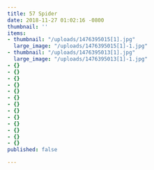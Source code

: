 ```yaml
---
title: 57 Spider
date: 2018-11-27 01:02:16 -0800
thumbnail: ''
items:
- thumbnail: "/uploads/1476395015[1].jpg"
  large_image: "/uploads/1476395015[1]-1.jpg"
- thumbnail: "/uploads/1476395013[1].jpg"
  large_image: "/uploads/1476395013[1]-1.jpg"
- {}
- {}
- {}
- {}
- {}
- {}
- {}
- {}
- {}
- {}
- {}
- {}
- {}
published: false

---
```

